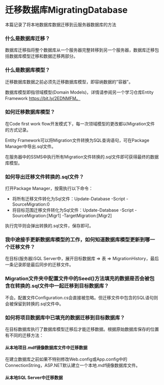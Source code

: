 # 迁移数据库MigratingDatabase
本篇记录了将本地数据库数据迁移到云服务器数据库的方法

### 什么是数据库迁移？
数据库迁移指将整个数据库从一个服务器完整转移到另一个服务器，数据库迁移包括数据库模型迁移和数据迁移两部分。

### 什么是数据库模型？
迁移数据库数据之前必须先迁移数据库模型，即容纳数据的"容器"。

数据库模型即指领域模型(Domain Models)，详情请参阅另一个学习仓库Entity Framework https://bit.ly/2EDNMFM。

### 如何迁移数据库模型？
在Code first work flow开发模式下，每一次领域模型的更改都以Migration文件的方式记录。

Entity Framework可以将Migration文件转换为SQL查询语句，可在Package Manager中导出.sql文件。

在服务器中的SSMS中执行所有Migration文件转换的.sql文件即可获得最终的数据库模型。

### 如何导出迁移文件转换的.sql文件？
打开Package Manager，按需执行以下命令：

* 将所有迁移文件转化为Sql文件：Update-Database -Script -SourceMigration:0
* 将目标范围迁移文件转化为Sql文件：Update-Database -Script -SourceMigration:[Migr1] -TargetMigration:[Migr2]

执行完毕则会弹出转换的.sql文件，保存即可。

### 我中途接手更新数据库模型的工作，如何知道数据库模型更新到哪一个迁移文件？
在目标(服务器)SQL Server中，展开目标数据库 => 表 => MigrationHistory，最后一条记录即是最后同步的迁移文件。

### Migration文件夹中配置文件中的Seed()方法填充的数据是否会被包含在转换的.sql文件中一起迁移到目标数据库？
不会。配置文件Configuration.cs会直接被忽略。但迁移文件中包含的SQL语句则会被保留到转换的.sql文件中。

### 如何将项目数据库中已填充的数据迁移到目标数据库？
在目标数据库执行了数据库模型迁移后才能迁移数据。根据原始数据库保存的位置有不同的迁移方法：

#### 从本地项目.mdf镜像数据库文件中迁移数据
在建立数据库之前如果不特别修改Web.config或App.config中的ConnectionString，ASP.NET默认建立一个本地.mdf镜像数据库文件。

#### 从本地SQL Server中迁移数据
